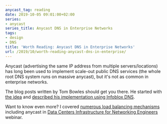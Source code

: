 ```yaml
---
anycast_tag: reading
date: 2019-10-05 09:01:00+02:00
series:
- anycast
series_title: Anycast DNS in Enterprise Networks
tags:
- design
- DNS
title: 'Worth Reading: Anycast DNS in Enterprise Networks'
url: /2019/10/worth-reading-anycast-dns-in-enterprise/
---
```

Anycast (advertising the same IP address from multiple servers/locations) has long been used to implement scale-out public DNS services (the whole root DNS system runs on massive anycast), but it's not as common in enterprise networks.

The blog posts written by Tom Bowles should get you there. He started with [the idea](https://medium.com/@tom.bowles/anycast-dns-part-1-838033773af8) and [described his implementation using Infoblox DNS](https://medium.com/@tom.bowles/anycast-dns-part-2-4acc51e4d64f).

Want to know even more? I covered [numerous load balancing mechanisms](https://my.ipspace.net/bin/list?id=DC30#LOAD_BALANCING) including anycast in [Data Centers Infrastructure for Networking Engineers](https://www.ipspace.net/Data_Center_Infrastructure_for_Networking_Engineers) webinar.
